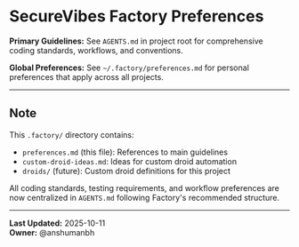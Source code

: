 # SecureVibes Factory Preferences

**Primary Guidelines:** See `AGENTS.md` in project root for comprehensive coding standards, workflows, and conventions.

**Global Preferences:** See `~/.factory/preferences.md` for personal preferences that apply across all projects.

---

## Note

This `.factory/` directory contains:
- `preferences.md` (this file): References to main guidelines
- `custom-droid-ideas.md`: Ideas for custom droid automation
- `droids/` (future): Custom droid definitions for this project

All coding standards, testing requirements, and workflow preferences are now centralized in `AGENTS.md` following Factory's recommended structure.

---

**Last Updated:** 2025-10-11  
**Owner:** @anshumanbh
